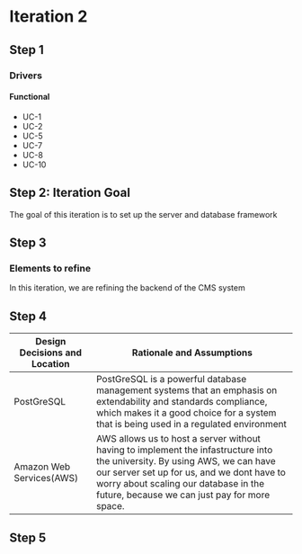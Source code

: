 # Iteration 2

## Step 1

### Drivers

#### Functional

* UC-1
* UC-2
* UC-5
* UC-7
* UC-8
* UC-10


## Step 2: Iteration Goal

The goal of this iteration is to set up the server and database framework

## Step 3

### Elements to refine

In this iteration, we are refining the backend of the CMS system


## Step 4

| Design Decisions and Location | Rationale and Assumptions |
|------------------------------|--------------------------|
| PostGreSQL | PostGreSQL is a powerful database management systems that an emphasis on extendability and standards compliance, which makes it a good choice for a system that is being used in a regulated environment |
| Amazon Web Services(AWS) | AWS allows us to host a server without having to implement the infastructure into the university. By using AWS, we can have our server set up for us, and we dont have to worry about scaling our database in the future, because we can just pay for more space. |

## Step 5
